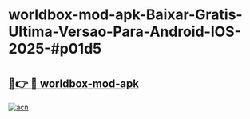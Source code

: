 # worldbox-mod-apk-Baixar-Gratis-Ultima-Versao-Para-Android-IOS-2025-#p01d5

# <h2><a href="https://ainizakaria.my?title=worldbox-mod-apk&ref=25M">🔗👉 🔴 worldbox-mod-apk</a></h2>

[![acn](https://github.com/user-attachments/assets/0f9c940e-d8b0-45ae-aac7-cd30a18b3e1c)](https://ainizakaria.my?title=worldbox-mod-apk&ref=25M)

